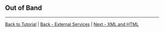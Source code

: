 ## Out of Band


***
[Back to Tutorial](./AIML-Tutorial) | [Back - External Services](./Tutorial-External-Services) | [Next - XML and HTML](./Tutorial-XML-and-HTML)